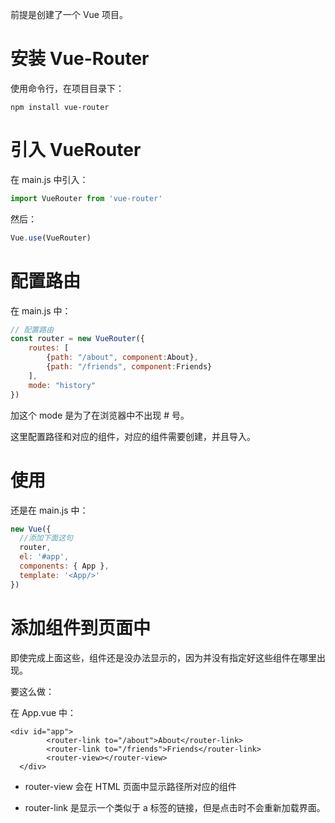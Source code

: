 前提是创建了一个 Vue 项目。



# 安装 Vue-Router

使用命令行，在项目目录下：

```
npm install vue-router
```



# 引入 VueRouter

在 main.js 中引入：

```js
import VueRouter from 'vue-router'
```

然后：

```js
Vue.use(VueRouter)
```



# 配置路由

在 main.js 中：

```js
// 配置路由
const router = new VueRouter({
	routes: [
		{path: "/about", component:About},
		{path: "/friends", component:Friends}
	],
	mode: "history"
})
```

加这个 mode 是为了在浏览器中不出现 # 号。

这里配置路径和对应的组件，对应的组件需要创建，并且导入。



# 使用

还是在 main.js 中：

```js
new Vue({
  //添加下面这句
  router,
  el: '#app',
  components: { App },
  template: '<App/>'
})
```



# 添加组件到页面中

即使完成上面这些，组件还是没办法显示的，因为并没有指定好这些组件在哪里出现。

要这么做：

在 App.vue 中：

```vue
<div id="app">
		<router-link to="/about">About</router-link>
		<router-link to="/friends">Friends</router-link>
		<router-view></router-view>
  </div>
```

- router-view 会在 HTML 页面中显示路径所对应的组件

- router-link 是显示一个类似于 a 标签的链接，但是点击时不会重新加载界面。